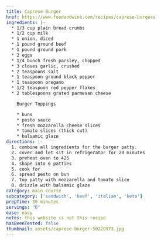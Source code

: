 ```yaml
---
title: Caprese Burger
href: https://www.foodandwine.com/recipes/caprese-burgers
ingredients: |-
  * 1/3 cup plain bread crumbs
  * 1/2 cup milk
  * 1 onion, diced
  * 1 pound ground beef
  * 1 pound ground pork
  * 2 eggs
  * 1/4 bunch fresh parsley, chopped
  * 3 cloves garlic, crushed
  * 2 teaspoons salt
  * 1 teaspoon ground black pepper
  * 1 teaspoon oregano
  * 1/2 teaspoon red pepper flakes
  * 2 tablespoons grated parmesan cheese

    Burger Toppings

    * buns
    * pesto sauce
    * fresh mozzarella cheese slices
    * tomato slices (thick cut)
    * balsamic glaze
directions: |-
  1. combine all ingredients for the burger patty.
  2. cover and let sit in refrigerator for 20 minutes
  3. preheat oven to 425
  4. shape into 6 patties
  5. cook for 
  6. spread pesto on bun
  7. top patty with mozzarella and tomato slice
  8. drizzle with balsamic glaze
category: main course
subcategory: ['sandwich', 'beef', 'italian', 'keto']
prepTime: 30 minutes
servings: "6"
ease: easy
notes: this website is not this recipe
hasBeenTested: false
thumbnail: assets/caprese-burger-50220973.jpg
---
```

